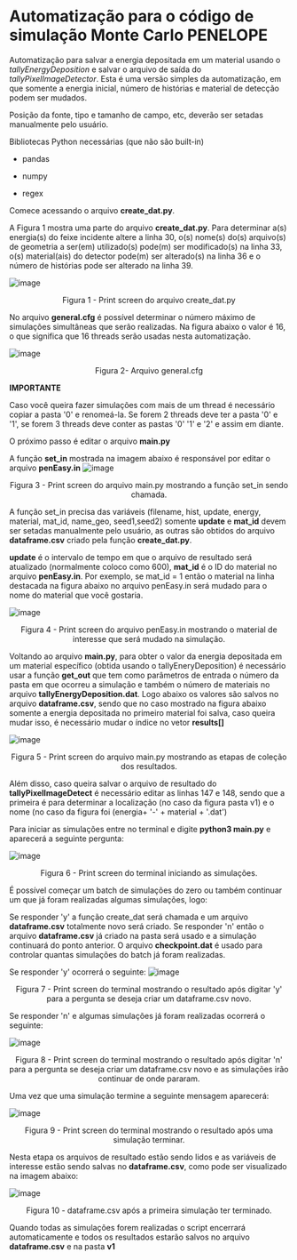 # Automatização para o código de simulação Monte Carlo PENELOPE

Automatização para salvar a energia depositada em um material usando o _tallyEnergyDeposition_ e salvar o arquivo de saída do _tallyPixelImageDetector_.
Esta é uma versão simples da automatização, em que somente a energia inicial, número de histórias e material de detecção podem ser mudados.


Posição da fonte, tipo e tamanho de campo, etc, deverão ser setadas manualmente pelo usuário.


Bibliotecas Python necessárias (que não são built-in)

- pandas

- numpy

- regex


Comece acessando o arquivo **create_dat.py**.

A Figura 1 mostra uma parte do arquivo **create_dat.py**.
Para determinar a(s) energia(s) do feixe incidente altere a linha 30, o(s) nome(s) do(s) arquivo(s) de geometria a ser(em) utilizado(s) pode(m) ser modificado(s) na linha 33, o(s) material(ais) do detector pode(m) ser alterado(s) na linha 36 e o número de histórias pode ser alterado na linha 39.

![image](https://github.com/hitalorm/Automatizacao-Leticia/assets/32619150/ef3fd82d-9064-425a-bd27-613de4754a65)

<p align="center">
Figura 1 - Print screen do arquivo create_dat.py
</p>

No arquivo **general.cfg** é possível determinar o número máximo de simulações simultâneas que serão realizadas.
Na figura abaixo o valor é 16, o que significa que 16 threads serão usadas nesta automatização.

![image](https://github.com/hitalorm/Automatizacao-Leticia/assets/32619150/8621a028-c915-4585-b47f-5de0ccb0cde9)

<p align="center">
Figura 2- Arquivo general.cfg
</p>

**IMPORTANTE**

Caso você queira fazer simulações com mais de um thread é necessário copiar a pasta '0' e renomeá-la. Se forem 2 threads deve ter a pasta '0' e '1', se forem 3 threads deve conter as pastas '0' '1' e '2' e assim em diante.

O próximo passo é editar o arquivo **main.py**

A função **set_in** mostrada na imagem abaixo é responsável por editar o arquivo **penEasy.in**
![image](https://github.com/hitalorm/Automatizacao-Leticia/assets/32619150/98d11a65-2fbc-4070-9d26-5b92c71a0d12)

<p align="center">
Figura 3 - Print screen do arquivo main.py mostrando a função set_in sendo chamada.  
</p>

A função set_in precisa das variáveis (filename, hist, update, energy, material, mat_id, name_geo, seed1,seed2)
somente **update** e **mat_id** devem ser setadas manualmente pelo usuário, as outras são obtidos do arquivo **dataframe.csv** criado pela função **create_dat.py**.

**update** é o intervalo de tempo em que o arquivo de resultado será atualizado (normalmente coloco como 600), 
**mat_id** é o ID do material no arquivo **penEasy.in**. Por exemplo, se mat_id = 1 então o material na linha destacada na figura abaixo no arquivo penEasy.in será mudado para o nome do material que você gostaria.

![image](https://github.com/hitalorm/Automatizacao-Leticia/assets/32619150/98ee465f-7dbc-42e4-9c68-cd2eea9906e3)

<p align="center">
Figura 4 - Print screen do arquivo penEasy.in mostrando o material de interesse que será mudado na simulação.  
</p>


Voltando ao arquivo **main.py**, para obter o valor da energia depositada em um material específico (obtida usando o tallyEneryDeposition) é necessário usar a função **get_out** que tem como parâmetros de entrada o número da pasta em que ocorreu a simulação e também o número de materiais no arquivo **tallyEnergyDeposition.dat**.
Logo abaixo os valores são salvos no arquivo **dataframe.csv**, sendo que no caso mostrado na figura abaixo somente a energia depositada no primeiro material foi salva, caso queira mudar isso, é necessário mudar o índice no vetor **results[]**

![image](https://github.com/hitalorm/Automatizacao-Leticia/assets/32619150/9851c2aa-893f-4f28-9ee2-43c5e00b49f4)

<p align="center">
Figura 5 - Print screen do arquivo main.py mostrando as etapas de coleção dos resultados.  
</p>

Além disso, caso queira salvar o arquivo de resultado do **tallyPixelImageDetect** é necessário editar as linhas 147 e 148, sendo que a primeira é para determinar a localização (no caso da figura pasta v1) e o nome (no caso da figura foi (energia+ '-' + material + '.dat')

Para iniciar as simulações entre no terminal e digite **python3 main.py** e aparecerá a seguinte pergunta:

![image](https://github.com/hitalorm/Automatizacao-Leticia/assets/32619150/7aa49973-8160-4ab6-bca6-b2f2dceb22d6)

<p align="center">
Figura 6 - Print screen do terminal iniciando as simulações.  
</p>


É possível começar um batch de simulações do zero ou também continuar um que já foram realizadas algumas simulações, logo:

Se responder 'y' a função create_dat será chamada e um arquivo **dataframe.csv** totalmente novo será criado.
Se responder 'n' então o arquivo **dataframe.csv** já criado na pasta será usado e a simulação continuará do ponto anterior. O arquivo **checkpoint.dat** é usado para controlar quantas simulações do batch já foram realizadas.

Se responder 'y' ocorrerá o seguinte:
![image](https://github.com/hitalorm/Automatizacao-Leticia/assets/32619150/38ae4b4a-9fc7-4d08-87fd-bbaf4ce11561)

<p align="center">
Figura 7 - Print screen do terminal mostrando o resultado após digitar 'y' para a pergunta se deseja criar um dataframe.csv novo.  
</p>


Se responder 'n' e algumas simulações já foram realizadas ocorrerá o seguinte:

![image](https://github.com/hitalorm/Automatizacao-Leticia/assets/32619150/e00c415c-cc51-4ce7-af7f-8e700d741f16)

<p align="center">
Figura 8 - Print screen do terminal mostrando o resultado após digitar 'n' para a pergunta se deseja criar um dataframe.csv novo e as simulações irão continuar de onde pararam.  
</p>



Uma vez que uma simulação termine a seguinte mensagem aparecerá:

![image](https://github.com/hitalorm/Automatizacao-Leticia/assets/32619150/2bb0b926-0b86-4460-9eef-9efa1865ed4c)

<p align="center">
Figura 9 - Print screen do terminal mostrando o resultado após uma simulação terminar.  
</p>


Nesta etapa os arquivos de resultado estão sendo lidos e as variáveis de interesse estão sendo salvas no **dataframe.csv**, como pode ser visualizado na imagem abaixo:

![image](https://github.com/hitalorm/Automatizacao-Leticia/assets/32619150/955548ca-056f-4b31-aaae-9acebed45583)

<p align="center">
Figura 10 - dataframe.csv após a primeira simulação ter terminado.  
</p>


Quando todas as simulações forem realizadas o script encerrará automaticamente e todos os resultados estarão salvos no arquivo **dataframe.csv** e na pasta **v1**





